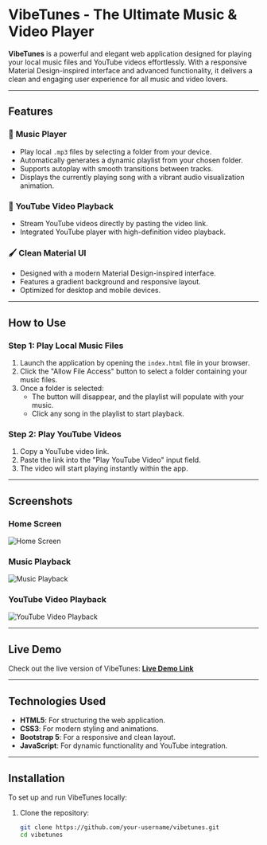 # **VibeTunes - The Ultimate Music & Video Player**

**VibeTunes** is a powerful and elegant web application designed for playing your local music files and YouTube videos effortlessly. With a responsive Material Design-inspired interface and advanced functionality, it delivers a clean and engaging user experience for all music and video lovers.

---

## **Features**

### 🎵 **Music Player**
- Play local `.mp3` files by selecting a folder from your device.  
- Automatically generates a dynamic playlist from your chosen folder.  
- Supports autoplay with smooth transitions between tracks.  
- Displays the currently playing song with a vibrant audio visualization animation.

### 🎥 **YouTube Video Playback**
- Stream YouTube videos directly by pasting the video link.  
- Integrated YouTube player with high-definition video playback.  

### 🖌️ **Clean Material UI**
- Designed with a modern Material Design-inspired interface.  
- Features a gradient background and responsive layout.  
- Optimized for desktop and mobile devices.

---

## **How to Use**

### **Step 1: Play Local Music Files**
1. Launch the application by opening the `index.html` file in your browser.  
2. Click the "Allow File Access" button to select a folder containing your music files.  
3. Once a folder is selected:
   - The button will disappear, and the playlist will populate with your music.  
   - Click any song in the playlist to start playback.  

### **Step 2: Play YouTube Videos**
1. Copy a YouTube video link.  
2. Paste the link into the "Play YouTube Video" input field.  
3. The video will start playing instantly within the app.

---

## **Screenshots**

### **Home Screen**  
![Home Screen](https://www.imagebam.com/view/MEXRBQV)  

### **Music Playback**  
![Music Playback](https://via.placeholder.com/800x400?text=Music+Playback)  

### **YouTube Video Playback**  
![YouTube Video Playback](https://via.placeholder.com/800x400?text=YouTube+Video+Playback)  

---

## **Live Demo**
Check out the live version of VibeTunes: **[Live Demo Link](https://your-live-demo-link.com)**

---

## **Technologies Used**
- **HTML5**: For structuring the web application.  
- **CSS3**: For modern styling and animations.  
- **Bootstrap 5**: For a responsive and clean layout.  
- **JavaScript**: For dynamic functionality and YouTube integration.  

---

## **Installation**

To set up and run VibeTunes locally:

1. Clone the repository:
   ```bash
   git clone https://github.com/your-username/vibetunes.git
   cd vibetunes
